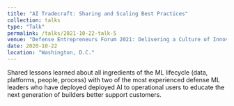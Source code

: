 ```yaml
---
title: "AI Tradecraft: Sharing and Scaling Best Practices"
collection: talks
type: "Talk"
permalink: /talks/2021-10-22-talk-5
venue: "Defense Entrepreneurs Forum 2021: Delivering a Culture of Innovation"
date: 2020-10-22
location: "Washington, D.C."
---
```


Shared lessons learned about all ingredients of the ML lifecycle (data, platforms, people, process) with two of the most experienced defense ML leaders who have deployed deployed AI to operational users to educate the next generation of builders better support customers.

